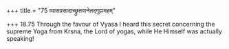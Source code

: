 +++
title = "75 व्यासप्रसादाच्छ्रुतवानेतद्गुह्यमहम्"

+++
18.75 Through the favour of Vyasa I heard this secret concerning the
supreme Yoga from Krsna, the Lord of yogas, while He Himself was
actually speaking!
